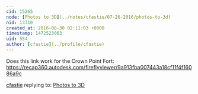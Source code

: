 ```yaml
---
cid: 15265
node: [Photos to 3D](../notes/cfastie/07-26-2016/photos-to-3d)
nid: 13310
created_at: 2016-08-30 02:11:03 +0000
timestamp: 1472523063
uid: 554
author: [cfastie](../profile/cfastie)
---
```


Does this link work for the Crown Point Fort: https://recap360.autodesk.com/fireflyviewer/9a913fba007443a18cf11f4f16086a9c


[cfastie](../profile/cfastie) replying to: [Photos to 3D](../notes/cfastie/07-26-2016/photos-to-3d)

